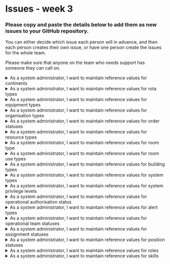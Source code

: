 # Issues - week 3

### Please copy and paste the details below to add them as new issues to your GitHub repository.

You can either decide which issue each person will in advance, and then each person creates their
own issue, or have one person create the issues for the whole team.

Please make sure that anyone on the team who needs support has someone they can call on.


<details><summary>As a system administrator, I want to maintain reference values for continents</summary>

**End user goal:**
To be able to list, create, update and delete ref
ce values for continents

**End business goal:**
To have appropriate continent records available to annotate countries (e.g. 'Asia', 'South America', 'Oceania', etc.)

**Acceptance criteria:**

* A continent item can be created, viewed, updated and deleted (CRUD functionality)

**Measurement of success:**

* Unit tests pass for all CRUD operations

**Notes:**

* The database table will be called `continent`
* The table will have a single column, `name`
</details>

<details><summary>As a system administrator, I want to maintain reference values for rota types</summary>

**End user goal:**
To be able to list, create, update and delete ref
ce values for rota types

**End business goal:**
To have appropriate types available to classify rotas (e.g. 'OSOCC security', 'accommodation cleaning', 'kitchen duty', etc.)

**Acceptance criteria:**

* A rota type item can be created, viewed, updated and deleted (CRUD functionality)

**Measurement of success:**

* Unit tests pass for all CRUD operations

**Notes:**

* The database table will be called `rota_type`
* The table will have a single column, `name`
</details>

<details><summary>As a system administrator, I want to maintain reference values for equipment types</summary>

**End user goal:**
To be able to list, create, update and delete ref
ce values for equipment types

**End business goal:**
To have appropriate types available to describe items of equipment (e.g. 'vehicle', 'stretcher', 'mobile la
e', etc.)

**Acceptance criteria:**

* An equipment type item can be created, viewed, updated and deleted (CRUD functionality)

**Measurement of success:**

* Unit tests pass for all CRUD operations

**Notes:**

* The database table will be called `equipment_type`
* The table will have a single column, `name`
</details>

<details><summary>As a system administrator, I want to maintain reference values for organisation types</summary>

**End user goal:**
To be able to list, create, update and delete ref
ce values for organisation types

**End business goal:**
To have appropriate type available to add to describe organisations (e.g. 'un', 'national government', 'media agency', etc.)

**Acceptance criteria:**

* n organisation type item can be created, viewed, updated and deleted (CRUD functionality)

**Measurement of success:**

* Unit tests pass for all CRUD operations

**Notes:**

* The database table will be called `organisation_type`
* The table will have a single column, `name`
</details>

<details><summary>As a system administrator, I want to maintain reference values for order statuses</summary>

**End user goal:**
To be able to list, create, update and delete ref
ce values for order statuses

**End business goal:**
To have appropriate statuses available to describe orders for more resources (e.g. 'provisional', 'sent', 'fulfilled', etc.)

**Acceptance criteria:**

* n order status item can be created, viewed, updated and deleted (CRUD functionality)

**Measurement of success:**

* Unit tests pass for all CRUD operations

**Notes:**

* The database table will be called `order_status`
* The table will have a single column, `name`
</details>

<details><summary>As a system administrator, I want to maintain reference values for resource types</summary>

**End user goal:**
To be able to list, create, update and delete ref
ce values for resource types

**End business goal:**
To have appropriate types available to describe resources (e.g. 'food', 'fuel', 'clothing', 'medical', etc.)

**Acceptance criteria:**

* A resource type item can be created, viewed, updated and deleted (CRUD functionality)

**Measurement of success:**

* Unit tests pass for all CRUD operations

**Notes:**

* The database table will be called `resource_types`
* The table will have a single column, `name`
</details>

<details><summary>As a system administrator, I want to maintain reference values for room type</summary>

**End user goal:**
To be able to list, create, update and delete ref
ce values for room types

**End business goal:**
To have appropriate types available to describe diff
t rooms in the OSOCC (e.g. 'office', 'accommodation', 'storage', etc.)

**Acceptance criteria:**

* A room type item can be created, viewed, updated and deleted (CRUD functionality)

**Measurement of success:**

* Unit tests pass for all CRUD operations

**Notes:**

* The database table will be called `room_type`
* The table will have a single column, `name`
</details>

<details><summary>As a system administrator, I want to maintain reference values for room use types</summary>

**End user goal:**
To be able to list, create, update and delete ref
ce values for room use types

**End business goal:**
To have appropriate types available to describe a room use (e.g. 'accommodation', 'storage', 'kitchen', etc.)

**Acceptance criteria:**

* A room use type item can be created, viewed, updated and deleted (CRUD functionality)

**Measurement of success:**

* Unit tests pass for all CRUD operations

**Notes:**

* The database table will be called `room_use_type`
* The table will have a single column, `name`
</details>

<details><summary>As a system administrator, I want to maintain reference values for building types</summary>

**End user goal:**
To be able to list, create, update and delete ref
ce values for room use statuses

**End business goal:**
To have appropriate statuses available to describe a building (e.g. 'house', 'portakabin', 'tent', 'garage', etc.)

**Acceptance criteria:**

* A building type status item can be created, viewed, updated and deleted (CRUD functionality)

**Measurement of success:**

* Unit tests pass for all CRUD operations

**Notes:**

* The database table will be called `building_type`
* The table will have a single column, `name`
</details>

<details><summary>As a system administrator, I want to maintain reference values for system types</summary>

**End user goal:**
To be able to list, create, update and delete ref
ce values for system types

**End business goal:**
To have appropriate types available to describe systems (e.g. 'administrative', 'infrastructure', 'intelligence', 'communications', etc.)

**Acceptance criteria:**

* A system type item can be created, viewed, updated and deleted (CRUD functionality)

**Measurement of success:**

* Unit tests pass for all CRUD operations

**Notes:**

* The database table will be called `system_type`
* The table will have a single column, `name`
</details>

<details><summary>As a system administrator, I want to maintain reference values for system privilege levels</summary>

**End user goal:**
To be able to list, create, update and delete ref
ce values for system privilege levels

**End business goal:**
To have appropriate levels available to describe a system privilege (e.g. 'public', 'user', 'admin', etc.)

**Acceptance criteria:**

* A system privilege level item can be created, viewed, updated and deleted (CRUD functionality)

**Measurement of success:**

* Unit tests pass for all CRUD operations

**Notes:**

* The database table will be called `system_privilege_level`
* The table will have a single column, `name`
</details>

<details><summary>As a system administrator, I want to maintain reference values for operational authorisation status</summary>

**End user goal:**
To be able to list, create, update and delete ref
ce values for operational authorisation statuses

**End business goal:**
To have appropriate statuses available to describe operational authorisations (e.g. 'submitted', 'approved', 'rejected', etc.)

**Acceptance criteria:**

* n operational authorisation status item can be created, viewed, updated and deleted (CRUD functionality)

**Measurement of success:**

* Unit tests pass for all CRUD operations

**Notes:**

* The database table will be called `operational_authorisation_status`
* The table will have a single column, `name`
</details>

<details><summary>As a system administrator, I want to maintain reference values for alert types</summary>

**End user goal:**
To be able to list, create, update and delete ref
ce values for alert types

**End business goal:**
To have appropriate types available to categorise alerts (e.g. 'security', 'team', 'resource', etc.)

**Acceptance criteria:**

* n alter type item can be created, viewed, updated and deleted (CRUD functionality)

**Measurement of success:**

* Unit tests pass for all CRUD operations

**Notes:**

* The database table will be called `alert_type`
* The table will have a single column, `name`
</details>

<details><summary>As a system administrator, I want to maintain reference values for operational team statuses</summary>

**End user goal:**
To be able to list, create, update and delete ref
ce values for operational team statuses

**End business goal:**
To have appropriate statuses available to describe an operational team (e.g. 'requested', 'confirmed', 'active', etc.)

**Acceptance criteria:**

* An operational team status item can be created, viewed, updated and deleted (CRUD functionality)

**Measurement of success:**

* Unit tests pass for all CRUD operations

**Notes:**

* The database table will be called `operational_team_status`
* The table will have a single column, `name`
</details>

<details><summary>As a system administrator, I want to maintain reference values for assignment statuses</summary>

**End user goal:**
To be able to list, create, update and delete ref
ce values for assignment statuses

**End business goal:**
To have appropriate assignment statuses available to add to describe a person's assignment to an operational team (e.g. 'requested', 'authorised', 'rejected', etc.)

**Acceptance criteria:**

* n assignment status item can be created, viewed, updated and deleted (CRUD functionality)

**Measurement of success:**

* Unit tests pass for all CRUD operations

**Notes:**

* The database table will be called `assignment_status`
* The table will have a single column, `name`
</details>

<details><summary>As a system administrator, I want to maintain reference values for position statuses</summary>

**End user goal:**
To be able to list, create, update and delete ref
ce values for position statuses

**End business goal:**
To have appropriate position statuses available to describe a person's position in an organisation (e.g. 'active', 'retired', 'seconded out')

**Acceptance criteria:**

* A position status item can be created, viewed, updated and deleted (CRUD functionality)

**Measurement of success:**

* Unit tests pass for all CRUD operations

**Notes:**

* The database table will be called `position_status`
* The table will have a single column, `name`</details>

<details><summary>As a system administrator, I want to maintain reference values for roles</summary>

**End user goal:**
To be able to list, create, update and delete ref
ce values for roles

**End business goal:**
To have appropriate roles available to describe a person's position in a team (e.g. 'leader', 'driver', 'medic', etc.)

**Acceptance criteria:**

* A role item can be created, viewed, updated and deleted (CRUD functionality)

**Measurement of success:**

* Unit tests pass for all CRUD operations

**Notes:**

* The database table will be called `role`
* The table will have a single column, `name`</details>

<details><summary>As a system administrator, I want to maintain reference values for skills</summary>

**End user goal:**
To be able to list, create, update and delete ref
ce values for skills

**End business goal:**
To have appropriate skills available to add to a user's profile and to use in search operations

**Acceptance criteria:**

* A skill item can be created, viewed, updated and deleted (CRUD functionality)

**Measurement of success:**

* Unit tests pass for all CRUD operations

**Notes:**

* The database table will be called `skill`
* The table will have a single column, `name`</details>
